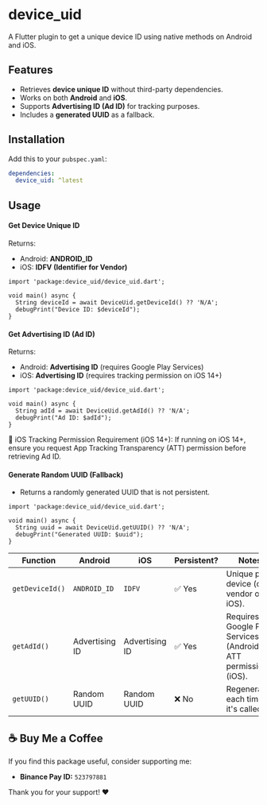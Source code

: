 # device_uid

A Flutter plugin to get a unique device ID using native methods on Android and iOS.

## Features
- Retrieves **device unique ID** without third-party dependencies.
- Works on both **Android** and **iOS**.
- Supports **Advertising ID (Ad ID)** for tracking purposes.
- Includes a **generated UUID** as a fallback.

## Installation
Add this to your `pubspec.yaml`:
```yaml
dependencies:
  device_uid: ^latest
```

## Usage

#### Get Device Unique ID

Returns:

- Android: **ANDROID_ID**
- iOS: **IDFV (Identifier for Vendor)**

```
import 'package:device_uid/device_uid.dart';

void main() async {
  String deviceId = await DeviceUid.getDeviceId() ?? 'N/A';
  debugPrint("Device ID: $deviceId");
}
```

#### Get Advertising ID (Ad ID)
Returns:

- Android: **Advertising ID** (requires Google Play Services)
- iOS: **Advertising ID** (requires tracking permission on iOS 14+)

```
import 'package:device_uid/device_uid.dart';

void main() async {
  String adId = await DeviceUid.getAdId() ?? 'N/A';
  debugPrint("Ad ID: $adId");
}
```
🔹 iOS Tracking Permission Requirement (iOS 14+):
If running on iOS 14+, ensure you request App Tracking Transparency (ATT) permission before retrieving Ad ID.

#### Generate Random UUID (Fallback)
- Returns a randomly generated UUID that is not persistent.

```
import 'package:device_uid/device_uid.dart';

void main() async {
  String uuid = await DeviceUid.getUUID() ?? 'N/A';
  debugPrint("Generated UUID: $uuid");
}
```


| **Function**       | **Android**        | **iOS**       | **Persistent?** | **Notes** |
|--------------------|-------------------|--------------|----------------|-----------|
| `getDeviceId()`   | `ANDROID_ID`       | `IDFV`       | ✅ Yes         | Unique per device (or vendor on iOS). |
| `getAdId()`       | Advertising ID     | Advertising ID | ✅ Yes        | Requires Google Play Services (Android) / ATT permission (iOS). |
| `getUUID()`       | Random UUID        | Random UUID  | ❌ No         | Regenerates each time it's called. |

## ☕ Buy Me a Coffee

If you find this package useful, consider supporting me:

- **Binance Pay ID:** `523797881`

Thank you for your support! ❤️